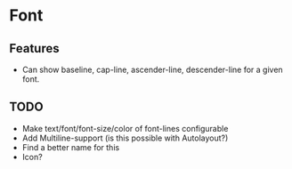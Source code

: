 # Font

## Features

- Can show baseline, cap-line, ascender-line, descender-line for a given font.

## TODO

- Make text/font/font-size/color of font-lines configurable
- Add Multiline-support (is this possible with Autolayout?)
- Find a better name for this
- Icon?
